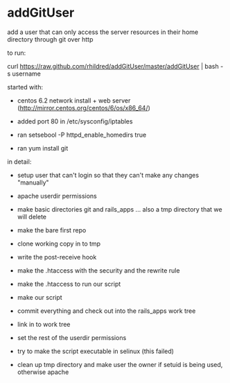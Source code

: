 addGitUser
==========

add a user that can only access the server resources in their home directory through git over http

to run:

curl https://raw.github.com/rhildred/addGitUser/master/addGitUser | bash -s username

started with:

* centos 6.2 network install + web server (http://mirror.centos.org/centos/6/os/x86_64/)

* added port 80 in /etc/sysconfig/iptables

* ran setsebool -P httpd_enable_homedirs true
* ran yum install git

in detail:

* setup user that can't login so that they can't make any changes "manually"

* apache userdir permissions

* make basic directories git and rails_apps ... also a tmp directory that we will delete

* make the bare first repo

* clone working copy in to tmp

* write the post-receive hook

* make the .htaccess with the security and the rewrite rule 

* make the .htaccess to run our script

* make our script

* commit everything and check out into the rails_apps work tree

* link in to work tree

* set the rest of the userdir permissions

* try to make the script executable in selinux (this failed)

* clean up tmp directory and make user the owner if setuid is being used, otherwise apache
